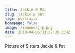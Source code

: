 ```yaml
---
title: Jackie & Pat
slug: jackie & pat
tags: portraits
homepage: false
image: /images/j-p.png
date: 2019-04-06T13:37:30.333Z
---
```

Picture of Sisters Jackie & Pat
